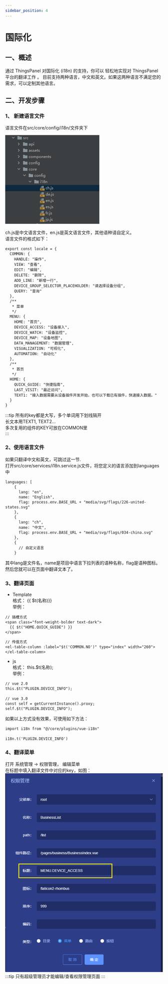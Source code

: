 ```yaml
---
sidebar_position: 4
---
```


# 国际化

## 一、概述
通过 ThingsPanel 对国际化 (i18n) 的支持，你可以 轻松地实现对 ThingsPanel 平台的翻译工作 。
目前支持两种语言，中文和英文。如果这两种语言不满足您的需求，可以定制其他语言。


## 二、开发步骤

### 1、 新建语言文件
语言文件在src/core/config/i18n/文件夹下

![img.png](images/lang_2_1_1.png)

ch.js是中文语言文件，en.js是英文语言文件，其他语种请自定义。  
语言文件的格式如下：
```aidl
export const locale = {
  COMMON: {
    HANDLE: "操作",
    VIEW: "查看",
    EDIT: "编辑",
    DELETE: "删除",
    ADD_LINE: "新增一行",
    DEVICE_GROUP_SELECTOR_PLACEHOLDER: "请选择设备分组",
    QUERY: "查询"
  },
  /**
   * 菜单
   */
  MENU: {
    HOME: "首页",
    DEVICE_ACCESS: "设备接入",
    DEVICE_WATCH: "设备监控",
    DEVICE_MAP: "设备地图",
    DATA_MANAGEMENT: "数据管理",
    VISUALIZATION: "可视化",
    AUTOMATION: "自动化"
  },
  /**
   * 首页
   */
  HOME: {
    QUICK_GUIDE: "快捷指南",
    LAST_VISIT: "最近访问",
    TEXT1: "接入数据需要从设备插件开发开始，也可以下载已有插件，快速接入数据。"
  }
}
```
:::tip
所有的key都是大写，多个单词用下划线隔开  
长文本用TEXT1, TEXT2...  
多次复用的组件的KEY可放在COMMON里  
:::

### 2、使用语言文件
如果只翻译中文和英文，可跳过这一节.  
打开src/core/services/i18n.service.js文件，将您定义的语言添加到languages中
```aidl
languages: [
    {
      lang: "en",
      name: "English",
      flag: process.env.BASE_URL + "media/svg/flags/226-united-states.svg"
    },
    {
      lang: "ch",
      name: "中文",
      flag: process.env.BASE_URL + "media/svg/flags/034-china.svg"
    },
    {
      // 自定义语言
    }
```
其中lang是文件名，name是项目中语言下拉列表的语种名称，flag是语种图标。  
然后您就可以在页面中翻译文本了。

### 3、翻译页面
- Template  
  格式： {{ $t(名称)}}  
  举例：
```aidl
// 插槽方式
<span class="font-weight-bolder text-dark">
  {{ $t("HOME.QUICK_GUIDE") }}
</span>
```

```aidl
// 传值方式
<el-table-column :label="$t('COMMON.NO')" type="index" width="260"></el-table-column>
```
  

- js  
  格式： this.$t(名称);  
  举例：
```aidl
// vue 2.0
this.$t("PLUGIN.DEVICE_INFO");

// vue 3.0
const self = getCurrentInstance().proxy;
self.$t("PLUGIN.DEVICE_INFO");
```
如果以上方式没有效果，可使用如下方法：

```aidl
import i18n from "@/core/plugins/vue-i18n"

i18n.t('PLUGIN.DEVICE_INFO')
```

### 4、翻译菜单
打开 系统管理 -> 权限管理， 编辑菜单  
在标题中填入翻译文件中对应的key，如图：  
![img.png](images/lang_4_1.png)
:::tip
只有超级管理员才能编辑/查看权限管理页面
:::
